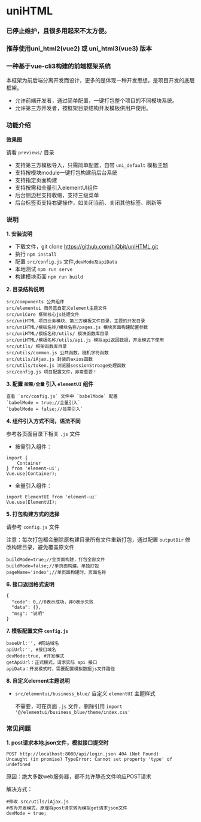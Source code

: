 # uniHTML
### 已停止维护，且很多用起来不太方便。
### 推荐使用uni_html2(vue2) 或 uni_html3(vue3) 版本

### 一种基于vue-cli3构建的前端框架系统
本框架为前后端分离开发而设计，更多的是体现一种开发思想，是项目开发的底层框架。

- 允许前端开发者，通过简单配置，一键打包整个项目的不同模块系统。
- 允许第三方开发者，按框架目录结构开发模板供用户使用。

### 功能介绍

**效果图**

请看 `previews/` 目录

* 支持第三方模板导入，只需简单配置，自带 `uni_default` 模板主题
* 支持按模块module一键打包构建前后台系统
* 支持指定页面构建
* 支持按需和全量引入elementUI组件
* 后台侧边栏支持收缩，支持三级菜单
* 后台标签页支持右键操作，如关闭当前、关闭其他标签、刷新等

### 说明

**1. 安装说明**

* 下载文件，git clone https://github.com/hiQbit/uniHTML.git
* 执行 `npm install`
* 配置 `src/config.js` 文件,`devMode及apiData`
* 本地测试 `npm run serve`
* 构建模块页面 `npm run build`

**2. 目录结构说明**

```
src/components 公共组件
src/elementui 商务蓝自定义element主题文件
src/uniCore 框架核心js处理文件
src/uniHTML 项目业务模块、第三方模板文件目录，主要的开发目录
src/uniHTML/模板名称/模块名称/pages.js 模块页面构建配置参数
src/uniHTML/模板名称/utils/ 模块函数库目录
src/uniHTML/模板名称/utils/api.js 模拟api返回数据，开发模式下使用
src/utils/ 框架函数库目录
src/utils/common.js 公共函数，随机字符函数
src/utils/iAjax.js 封装的axios函数
src/utils/token.js 浏览器sessionStroage处理函数
src/config.js 项目配置文件，非常重要！
```

**3. 配置 `按需/全量` 引入 `elementUI` 组件**

    查看 `src/config.js` 文件中 `babelMode` 配置
    `babelMode = true;//全量引入`
    `babelMode = false;//按需引入`

**4. 组件引入方式不同，语法不同**

参考各页面目录下相关 `.js` 文件

* 按需引入组件：

```
import {
    Container
} from 'element-ui';
Vue.use(Container);
```

* 全量引入组件：

```
import ElementUI from 'element-ui'
Vue.use(ElementUI);
```

**5. 打包构建方式的选择**

请参考 `config.js` 文件

注意：每次打包都会删除原构建目录所有文件重新打包，通过配置 `outputDir` 修改构建目录，避免覆盖原文件

```
buildMode=true;//全页面构建，打包全部文件
buildMode=false;//单页面构建，单独打包
pageName='index';//单页面构建时，页面名称
```

**6. 接口返回格式说明**

```
{
  "code": 0,//0表示成功，非0表示失败
  "data": {},
  "msg": "说明"
}
```

**7. 模板配置文件 `config.js`**

```
baseUrl:'', #网站域名
apiUrl:'', #接口域名
devMode:true, #开发模式
getApiUrl：正式模式，请求实际 api 接口
apiData：开发模式时，需要配置模拟数据js文件路径
```

**8. 自定义element主题说明**

* `src/elementui/business_blue/` 自定义 `elementUI` 主题样式

    不需要，可在页面 `.js` 文件，删除引用 `import '@/elementui/business_blue/theme/index.css'`

### 常见问题

**1. post请求本地.json文件，模拟接口提交时**

```
POST http://localhost:8080/api/login.json 404 (Not Found)
Uncaught (in promise) TypeError: Cannot set property 'type' of undefined
```

原因：绝大多数web服务器，都不允许静态文件响应POST请求

解决方式：
```
#修改 src/utils/iAjax.js
#改为开发模式，原理将post请求转为模拟get请求json文件
devMode = true;
```
